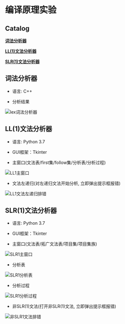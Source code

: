 # 编译原理实验

## Catalog
__[词法分析器](#词法分析器)__

__[LL(1)文法分析器](#LL(1)文法分析器)__

__[SLR(1)文法分析器](#SLR(1)文法分析器)__

## 词法分析器

* 语言: C++

* 分析结果 

![lex词法分析器](https://res.cloudinary.com/dfb5w2ccj/image/upload/v1584874889/temp/lexical_analysis_result_ejklks.png)

## LL(1)文法分析器

* 语言: Python 3.7
* GUI框架：Tkinter

* 主窗口(文法表/first集/follow集/分析表/分析过程)

![LL1主窗口](https://res.cloudinary.com/dfb5w2ccj/image/upload/v1584874891/temp/LL1_mainwindows_qy3pzv.png)

* 文法左递归(对左递归文法开始分析, 立即弹出提示框报错)

![LL1文法左递归排错](https://res.cloudinary.com/dfb5w2ccj/image/upload/v1584874890/temp/LL1_left_rec_jd3pzt.png)

## SLR(1)文法分析器

* 语言: Python 3.7
* GUI框架：Tkinter

* 主窗口(文法表/拓广文法表/项目集/项目集族)

![SLR1主窗口](https://res.cloudinary.com/dfb5w2ccj/image/upload/v1584874890/temp/SLR1_mainwindows_v58o63.png)

* 分析表

![SLR1分析表](https://res.cloudinary.com/dfb5w2ccj/image/upload/v1584874890/temp/SLR1_analysis_list_r7h9el.png)

* 分析过程

![SLR1分析过程](https://res.cloudinary.com/dfb5w2ccj/image/upload/v1584874891/temp/SLR1_analysis_process_zmifrm.png)

* 非SLR(1)文法(打开非SLR(1)文法, 立即弹出提示框报错)

![非SLR1文法排错](https://res.cloudinary.com/dfb5w2ccj/image/upload/v1584874890/temp/SLR1_notSLR_osypcj.png)
